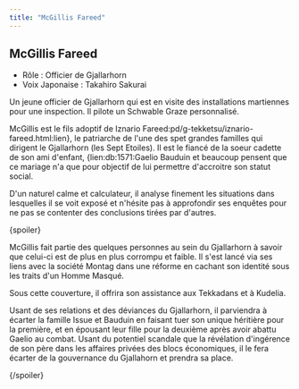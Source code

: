 ```yaml
---
title: "McGillis Fareed"
---
```


McGillis Fareed
---------------





* Rôle : Officier de Gjallarhorn
* Voix Japonaise : Takahiro Sakurai


Un jeune officier de Gjallarhorn qui est en visite des installations martiennes pour une inspection. Il pilote un Schwable Graze personnalisé.


McGillis est le fils adoptif de Iznario Fareed:pd/g-tekketsu/iznario-fareed.html:lien}, le patriarche de l'une des spet grandes familles qui dirigent le Gjallarhorn (les Sept Etoiles). Il est le fiancé de la soeur cadette de son ami d'enfant, {lien:db:1571:Gaelio Bauduin et beaucoup pensent que ce mariage n'a que pour objectif de lui permettre d'accroitre son statut social. 


D'un naturel calme et calculateur, il analyse finement les situations dans lesquelles il se voit exposé et n'hésite pas à approfondir ses enquêtes pour ne pas se contenter des conclusions tirées par d'autres. 


{spoiler}


McGillis fait partie des quelques personnes au sein du Gjallarhorn à savoir que celui-ci est de plus en plus corrompu et faible. Il s'est lancé via ses liens avec la société Montag dans une réforme en cachant son identité sous les traits d'un Homme Masqué. 


Sous cette couverture, il offrira son assistance aux Tekkadans et à Kudelia.


Usant de ses relations et des déviances du Gjallarhorn, il parviendra à écarter la famille Issue et Bauduin en faisant tuer son unique héritière pour la première, et en épousant leur fille pour la deuxième après avoir abattu Gaelio au combat. Usant du potentiel scandale que la révélation d'ingérence de son père dans les affaires privées des blocs économiques, il le fera écarter de la gouvernance du Gjallahorn et prendra sa place. 


{/spoiler}

